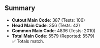 ## Summary

- **Cutout Main Code**: 387 (Tests: 106)  
- **Head Main Code**: 356 (Tests: 42)  
- **Common Main Code**: 4836 (Tests: 2010)  
- **Total Main Code**: 5579 (Reported: 5579)  
✅ Totals match.
